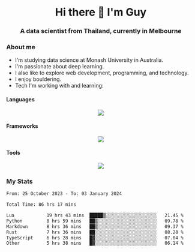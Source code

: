 <h1 align="center">Hi there 👋 I'm Guy</h1>
<h3 align="center">A data scientist from Thailand, currently in Melbourne</h3>

### About me

- I'm studying data science at Monash University in Australia.
- I'm passionate about deep learning.
- I also like to explore web development, programming, and technology.
- I enjoy bouldering.
- Tech I'm working with and learning:

#### Languages

<div align="center">
    <img src="https://skillicons.dev/icons?i=py,ts,js,html,css,rust" />
</div>

#### Frameworks

<div align="center">
    <img src="https://skillicons.dev/icons?i=pytorch,tensorflow,fastapi,react" /><br>
</div>

#### Tools

<div align="center">
    <img src="https://skillicons.dev/icons?i=postgres,redis,docker" /><br>
</div>

### My Stats

<!--START_SECTION:waka-->

```txt
From: 25 October 2023 - To: 03 January 2024

Total Time: 86 hrs 17 mins

Lua            19 hrs 43 mins  █████▒░░░░░░░░░░░░░░░░░░░   21.45 %
Python         8 hrs 59 mins   ██▒░░░░░░░░░░░░░░░░░░░░░░   09.78 %
Markdown       8 hrs 36 mins   ██▒░░░░░░░░░░░░░░░░░░░░░░   09.37 %
Rust           7 hrs 36 mins   ██░░░░░░░░░░░░░░░░░░░░░░░   08.28 %
TypeScript     6 hrs 28 mins   █▓░░░░░░░░░░░░░░░░░░░░░░░   07.04 %
Other          5 hrs 38 mins   █▓░░░░░░░░░░░░░░░░░░░░░░░   06.14 %
```

<!--END_SECTION:waka-->
